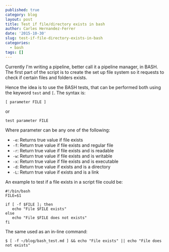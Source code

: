 ```yaml
---
published: true
category: blog
layout: post
title: Test if file/directory exists in bash
author: Carles Hernandez-Ferrer
date: '2015-10-30'
slug: test-if-file-directory-exists-in-bash
categories:
  - bash
tags: []
---
```


Currently I'm writing a pipeline, better call it a pipeline manager, in BASH. The first part of the script is to create the set up file system so it requests to check if certain files and folders exists.

Hence the idea is to use the BASH tests, that can be performed both using the keyword `test` and `[`. The syntax is:

```
[ parameter FILE ]
```

or

```
test parameter FILE
```

Where parameter can be any one of the following:

  * `-e`: Returns true value if file exists
  * `-f`: Return true value if file exists and regular file
  * `-r`: Return true value if file exists and is readable
  * `-w`: Return true value if file exists and is writable
  * `-x`: Return true value if file exists and is executable
  * `-d`: Return true value if exists and is a directory
  * `-L`: Return true value if exists and is a link

An example to test if a file exists in a script file could be:

```
#!/bin/bash
FILE=$1

if [ -f $FILE ]; then
   echo "File $FILE exists"
else
   echo "File $FILE does not exists"
fi
```

The same used as an in-line command:

```
$ [ -f ~/blog/bash_test.md ] && echo "File exists" || echo "File does not exists"
```
